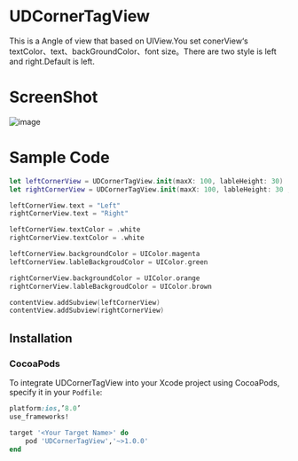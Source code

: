 # UDCornerTagView
This is a Angle of view that based on UIView.You set conerView‘s textColor、text、backGroundColor、font size。There are two style is left and right.Default is left.

# ScreenShot
 ![image](https://github.com/UnivexDont/UDCornerTagView/blob/master/ScreenShot.png)

# Sample Code
```swift
let leftCornerView = UDCornerTagView.init(maxX: 100, lableHeight: 30)
let rightCornerView = UDCornerTagView.init(maxX: 100, lableHeight: 30 , style: .right)

leftCornerView.text = "Left"
rightCornerView.text = "Right"

leftCornerView.textColor = .white
rightCornerView.textColor = .white

leftCornerView.backgroundColor = UIColor.magenta
leftCornerView.lableBackgroudColor = UIColor.green

rightCornerView.backgroundColor = UIColor.orange
rightCornerView.lableBackgroudColor = UIColor.brown

contentView.addSubview(leftCornerView)
contentView.addSubview(rightCornerView)
```
## Installation
### CocoaPods

To integrate UDCornerTagView into your Xcode project using CocoaPods, specify it in your `Podfile`:

```ruby
platform:ios,’8.0’
use_frameworks!

target '<Your Target Name>' do
	pod 'UDCornerTagView','~>1.0.0'
end
```
